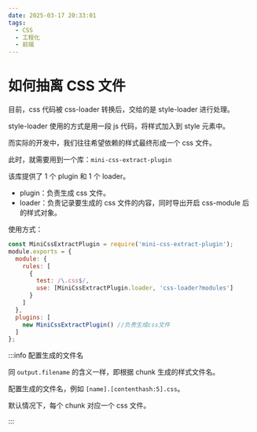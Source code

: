 ```yaml
---
date: 2025-03-17 20:33:01
tags:
  - CSS
  - 工程化
  - 前端
---
```


# 如何抽离 CSS 文件

目前，css 代码被 css-loader 转换后，交给的是 style-loader 进行处理。

style-loader 使用的方式是用一段 js 代码，将样式加入到 style 元素中。

而实际的开发中，我们往往希望依赖的样式最终形成一个 css 文件。

此时，就需要用到一个库：`mini-css-extract-plugin`

该库提供了 1 个 plugin 和 1 个 loader。

- plugin：负责生成 css 文件。
- loader：负责记录要生成的 css 文件的内容，同时导出开启 css-module 后的样式对象。

使用方式：

```JavaScript
const MiniCssExtractPlugin = require('mini-css-extract-plugin');
module.exports = {
  module: {
    rules: [
      {
        test: /\.css$/,
        use: [MiniCssExtractPlugin.loader, 'css-loader?modules']
      }
    ]
  },
  plugins: [
    new MiniCssExtractPlugin() //负责生成css文件
  ]
};
```

:::info 配置生成的文件名

同 `output.filename` 的含义一样，即根据 chunk 生成的样式文件名。

配置生成的文件名，例如 `[name].[contenthash:5].css`。

默认情况下，每个 chunk 对应一个 css 文件。

:::
